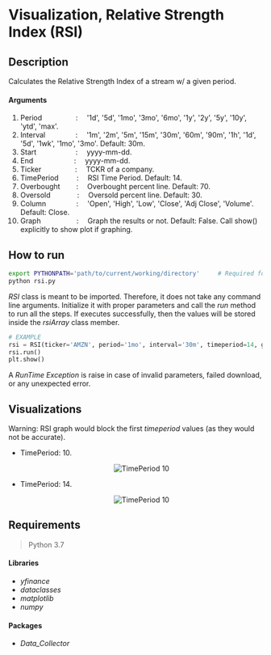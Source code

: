 # Visualization, Relative Strength Index (RSI)

## Description
Calculates the Relative Strength Index of a stream w/ a given period.  


#### Arguments
1. Period           &emsp;&emsp;&emsp;&emsp;&ensp;:&emsp;         '1d', '5d', '1mo', '3mo', '6mo', '1y', '2y', '5y', '10y', 'ytd', 'max'. 
2. Interval         &emsp;&emsp;&emsp;&emsp;:&emsp;               '1m', '2m', '5m', '15m', '30m', '60m', '90m', '1h', '1d', '5d', '1wk', '1mo', '3mo'. Default: 30m.
3. Start            &emsp;&emsp;&emsp;&emsp;&emsp;&nbsp;:&emsp;   yyyy-mm-dd.
4. End              &emsp;&emsp;&emsp;&emsp;&emsp;&ensp;:&emsp;   yyyy-mm-dd.
5. Ticker           &emsp;&emsp;&emsp;&emsp;&ensp;:&emsp;         TCKR of a company.
6. TimePeriod       &nbsp;&emsp;&emsp;:&emsp;                     RSI Time Period. Default: 14.
7. Overbought       &emsp;&emsp;:&emsp;                           Overbought percent line. Default: 70.
8. Oversold         &emsp;&ensp;&emsp;&emsp;:&emsp;               Oversold percent line. Default: 30.
9. Column           &emsp;&emsp;&emsp;&emsp;:&emsp;               'Open', 'High', 'Low', 'Close', 'Adj Close', 'Volume'. Default: Close.
10. Graph           &nbsp;&emsp;&emsp;&emsp;&ensp;&emsp;:&emsp;   Graph the results or not. Default: False. Call show() explicitly to show plot if graphing.

## How to run
```bash
export PYTHONPATH='path/to/current/working/directory'     # Required for module imports
python rsi.py
```
*RSI* class is meant to be imported. Therefore, it does not take any command line arguments. Initialize it with proper parameters and call the *run* method to run all the steps. If executes successfully, then the values will be stored inside the *rsiArray* class member.  

```python
# EXAMPLE
rsi = RSI(ticker='AMZN', period='1mo', interval='30m', timeperiod=14, graph=True)
rsi.run()
plt.show()
```

A *RunTime Exception* is raise in case of invalid parameters, failed download, or any unexpected error.

## Visualizations
Warning: RSI graph would block the first *timeperiod* values (as they would not be accurate).
* TimePeriod: 10.  
    <p align='center'>
      <img alt='TimePeriod 10' src='https://github.com/NP1Traders/Indicators/blob/main/RelativeStrengthIndexRSI/Visualization/Images/rsi10.png' />
    </p>
  
* TimePeriod: 14.  
    <p align='center'>
      <img alt='TimePeriod 10' src='https://github.com/NP1Traders/Indicators/blob/main/RelativeStrengthIndexRSI/Visualization/Images/rsi14.png' />
    </p> 

## Requirements

>Python 3.7

#### Libraries  
* *yfinance*
* *dataclasses*
* *matplotlib*
* *numpy*

#### Packages
* *Data_Collector*
